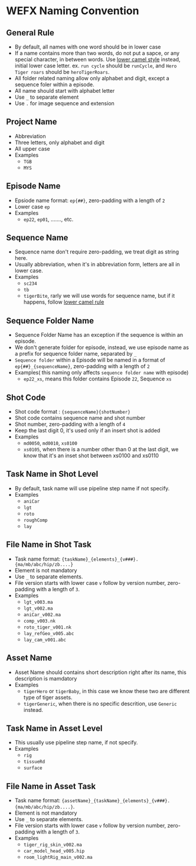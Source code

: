 # WEFX Naming Convention
## General Rule
- By default, all names with one word should be in lower case
- If a name contains more than two words, do not put a sapce, or any special character, in between words. Use  [lower camel style][1] instead, initial lower case letter. ex. `run cycle` should be `runCycle`, and `Hero Tiger roars` should be `heroTigerRoars`.
- All folder related naming allow only alphabet and digit, except a sequence foler within a episode.
- All name should start with alphabet letter
- Use `_` to separate element
- Use `.` for image sequence and extension
## Project Name
- Abbreviation
- Three letters, only alphabet and digit 
- All upper case
- Examples
    * `TGB`
    * `MYS`
## Episode Name
- Epsiode name format: `ep{##}`, zero-padding with a length of `2`
- Lower case `ep`
- Examples
    * `ep22`, `ep01`, ......., etc.
## Sequence Name
- Sequence name don't require zero-padding, we treat digit as string here.
- Usually abbreviation, when it's in abbreviation form, letters are all in lower case.
- Examples
    * `sc234`
    * `tb`
    * `tigerBite`, rarly we will use words for sequence name, but if it happens, follow [lower camel rule][1]
## Sequence Folder Name
- Sequence Folder Name has an exception if the sequence is within an episode.
- We don't generate folder for episode, instead, we use episode name as a prefix for sequence folder name, separated by `_`
- `Sequence folder` within a Episode will be named in a format of `ep{##}_{sequenceName}`, zero-padding with a length of `2`
- Examples( this naming only affects `sequence folder name` with episode)
    * `ep22_xs`, means this folder contains Episode `22`, Sequence `xs`
## Shot Code
- Shot code format : `{sequenceName}{shotNumber}`
- Shot code contains sequence name and shot number
- Shot number, zero-padding with a length of `4` 
- Keep the last digit 0, it's used only if an insert shot is added
- Examples
    * `md0050`, `md0010`, `xs0100`
    * `xs0105`, when there is a number other than 0 at the last digit, we know that it's an inset shot between xs0100 and xs0110
## Task Name in Shot Level
- By default, task name will use pipeline step name if not specify.
- Examples
    * `aniCar`
    * `lgt`
    * `roto`
    * `roughComp`
    * `lay`
## File Name in Shot Task
- Task name format: `{taskName}_{elements}_{v###}.{ma/mb/abc/hip/zb....}`
- Element is not mandatory
- Use `_` to separate elements.
- File version starts with lower case `v` follow by version number, zero-padding with a length of `3`.
- Examples
    * `lgt_v003.ma`
    * `lgt_v002.ma`
    * `aniCar_v002.ma`
    * `comp_v003.nk`
    * `roto_tiger_v001.nk`
    * `lay_refGeo_v005.abc`
    * `lay_cam_v001.abc`
## Asset Name
- Asset Name should contains short description right after its name, this description is mamdatory
- Examples
    * `tigerHero` or `tigerBaby`, in this case we know these two are different type of tiger assets.
    * `tigerGeneric`, when there is no specific descrition, use `Generic` instead.
## Task Name in Asset Level
- This usually use pipeline step name, if not specify.
- Examples
    * `rig`
    * `tissueRd`
    * `surface`
## File Name in Asset Task
- Task name format: `{assetName}_{taskName}_{elements}_{v###}.{ma/mb/abc/hip/zb....}`.
- Element is not mandatory
- Use `_` to separate elements.
- File version starts with lower case `v` follow by version number, zero-padding with a length of `3`.
- Examples
    * `tiger_rig_skin_v002.ma`
    * `car_model_head_v005.hip`
    * `room_lightRig_main_v002.ma`



[1]:https://en.wikipedia.org/wiki/Camel_case